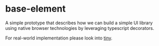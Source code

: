 # base-element

A simple prototype that describes how we can build a simple UI library using native browser technologies by leveraging typescript decorators.

For real-world implementation please look into [tiny](https://github.com/vjai/tiny).